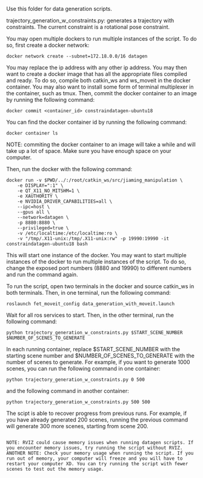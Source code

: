 Use this folder for data generation scripts. 

trajectory_generation_w_constraints.py: generates a trajectory with constraints. The current constraint is a rotational pose constraint.

You may open multiple dockers to run multiple instances of the script. To do so, first create a docker network:
```
docker network create --subnet=172.18.0.0/16 datagen 
```
You may replace the ip address with any other ip address. 
You may then want to create a docker image that has all the appropriate files compiled and ready. To do so, compile both catkin_ws and ws_moveit in the docker container. You may also want to install some form of terminal multiplexer in the container, such as tmux. Then, commit the docker container to an image by running the following command:
```
docker commit <container_id> constraindatagen-ubuntu18
```
You can find the docker container id by running the following command:
```
docker container ls
```
NOTE: commiting the docker container to an image will take a while and will take up a lot of space. Make sure you have enough space on your computer.


Then, run the docker with the following command:
```
docker run -v $PWD/../:/root/catkin_ws/src/jiaming_manipulation \
	-e DISPLAY=":1" \
	-e QT_X11_NO_MITSHM=1 \
	-e XAUTHORITY \
	-e NVIDIA_DRIVER_CAPABILITIES=all \
	--ipc=host \
	--gpus all \
	--network=datagen \
	-p 8880:8880 \
	--privileged=true \
	-v /etc/localtime:/etc/localtime:ro \
	-v "/tmp/.X11-unix:/tmp/.X11-unix:rw" -p 19990:19990 -it constraindatagen-ubuntu18 bash
```
This will start one instance of the docker. You may want to start multiple instances of the docker to run multiple instances of the script. To do so, change the exposed port numbers (8880 and 19990) to different numbers and run the command again.

To run the script, open two terminals in the docker and source catkin_ws in both terminals. Then, in one terminal, run the following command:
```
roslaunch fet_moveit_config data_generation_with_moveit.launch
```
Wait for all ros services to start. Then, in the other terminal, run the following command:
```
python trajectory_generation_w_constraints.py $START_SCENE_NUMBER $NUMBER_OF_SCENES_TO_GENERATE 
```
In each running container, replace $START_SCENE_NUMBER with the starting scene number and $NUMBER_OF_SCENES_TO_GENERATE with the number of scenes to generate. For example, if you want to generate 1000 scenes, you can run the following command in one container:
```
python trajectory_generation_w_constraints.py 0 500
```
and the following command in another container:
```
python trajectory_generation_w_constraints.py 500 500
```
The scipt is able to recover progress from previous runs. For example, if you have already generated 200 scenes, running the previous command will generate 300 more scenes, starting from scene 200.
```

NOTE: RVIZ could cause memory issues when running datagen scripts. If you encounter memory issues, try running the script without RVIZ.
ANOTHER NOTE: Check your memory usage when running the script. If you run out of memory, your computer will freeze and you will have to restart your computer XD. You can try running the script with fewer scenes to test out the memory usage.